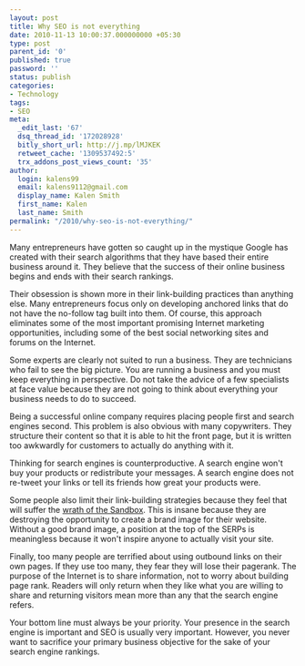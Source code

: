 ```yaml
---
layout: post
title: Why SEO is not everything
date: 2010-11-13 10:00:37.000000000 +05:30
type: post
parent_id: '0'
published: true
password: ''
status: publish
categories:
- Technology
tags:
- SEO
meta:
  _edit_last: '67'
  dsq_thread_id: '172028928'
  bitly_short_url: http://j.mp/lMJKEK
  retweet_cache: '1309537492:5'
  trx_addons_post_views_count: '35'
author:
  login: kalens99
  email: kalens9112@gmail.com
  display_name: Kalen Smith
  first_name: Kalen
  last_name: Smith
permalink: "/2010/why-seo-is-not-everything/"
---
```

<p>Many entrepreneurs have gotten so caught up in the mystique Google has created with their search algorithms that they have based their entire business around it. They believe that the success of their online business begins and ends with their search rankings.</p>
<p>Their obsession is shown more in their link-building practices than anything else. Many entrepreneurs focus only on developing anchored links that do not have the no-follow tag built into them. Of course, this approach eliminates some of the most important promising Internet marketing opportunities, including some of the best social networking sites and forums on the Internet.</p>
<p>Some experts are clearly not suited to run a business. They are technicians who fail to see the big picture. You are running a business and you must keep everything in perspective. Do not take the advice of a few specialists at face value because they are not going to think about everything your business needs to do to succeed.</p>

<p>Being a successful online company requires placing people first and search engines second. This problem is also obvious with many copywriters. They structure their content so that it is able to hit the front page, but it is written too awkwardly for customers to actually do anything with it.</p>
<p>Thinking for search engines is counterproductive. A search engine won't buy your products or redistribute your messages. A search engine does not re-tweet your links or tell its friends how great your products were.</p>
<p>Some people also limit their link-building strategies because they feel that will suffer the <a href="http://brajeshwar.wpengine.com/2010/blame-it-on-google-sandbox/">wrath of the Sandbox</a>. This is insane because they are destroying the opportunity to create a brand image for their website. Without a good brand image, a position at the top of the SERPs is meaningless because it won't inspire anyone to actually visit your site.</p>
<p>Finally, too many people are terrified about using outbound links on their own pages. If they use too many, they fear they will lose their pagerank. The purpose of the Internet is to share information, not to worry about building page rank. Readers will only return when they like what you are willing to share and returning visitors mean more than any that the search engine refers.</p>
<p>Your bottom line must always be your priority. Your presence in the search engine is important and SEO is usually very important. However, you never want to sacrifice your primary business objective for the sake of your search engine rankings.</p>
